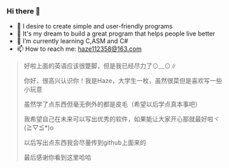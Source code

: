 ### Hi there 👋

- 🔭 I desire to create simple and user-friendly programs
- 🔭 It's my dream to build a great program that helps people live better
- 🌱 I’m currently learning C,ASM and C#
- 📫 How to reach me: haze112358@163.com
> 好啦上面的英语应该很蹩脚，但是我已经尽力了⊙﹏⊙∥
> 
> 你好，很高兴认识你！我是Haze，大学生一枚，虽然很菜但是喜欢写一些小玩意
> 
> 虽然学了点东西但毫无例外的都是皮毛（希望以后学点真本事吧）
> 
> 我希望自己在未来可以写出优秀的软件，如果能让大家开心那就最好啦ヾ(≧▽≦*)o
> 
> 以后写出点东西我会尽量传到github上面来的
> 
> 最后感谢你看到这里哈哈
